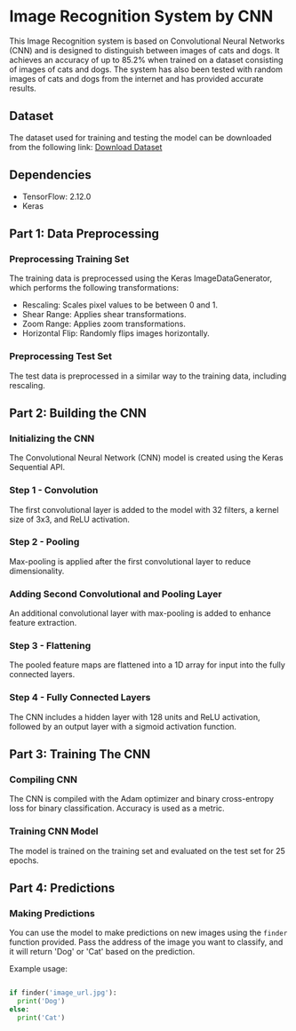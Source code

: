 # Image Recognition System by CNN

This Image Recognition system is based on Convolutional Neural Networks (CNN) and is designed to distinguish between images of cats and dogs. It achieves an accuracy of up to 85.2% when trained on a dataset consisting of images of cats and dogs. The system has also been tested with random images of cats and dogs from the internet and has provided accurate results.

## Dataset
The dataset used for training and testing the model can be downloaded from the following link:
[Download Dataset](https://drive.google.com/file/d/13f0229odj0eBzXMj87H7_EE6dMZcpRQJ/view?usp=sharing)

## Dependencies
- TensorFlow: 2.12.0
- Keras

## Part 1: Data Preprocessing

### Preprocessing Training Set
The training data is preprocessed using the Keras ImageDataGenerator, which performs the following transformations:
- Rescaling: Scales pixel values to be between 0 and 1.
- Shear Range: Applies shear transformations.
- Zoom Range: Applies zoom transformations.
- Horizontal Flip: Randomly flips images horizontally.

### Preprocessing Test Set
The test data is preprocessed in a similar way to the training data, including rescaling.

## Part 2: Building the CNN

### Initializing the CNN
The Convolutional Neural Network (CNN) model is created using the Keras Sequential API.

### Step 1 - Convolution
The first convolutional layer is added to the model with 32 filters, a kernel size of 3x3, and ReLU activation.

### Step 2 - Pooling
Max-pooling is applied after the first convolutional layer to reduce dimensionality.

### Adding Second Convolutional and Pooling Layer
An additional convolutional layer with max-pooling is added to enhance feature extraction.

### Step 3 - Flattening
The pooled feature maps are flattened into a 1D array for input into the fully connected layers.

### Step 4 - Fully Connected Layers
The CNN includes a hidden layer with 128 units and ReLU activation, followed by an output layer with a sigmoid activation function.

## Part 3: Training The CNN

### Compiling CNN
The CNN is compiled with the Adam optimizer and binary cross-entropy loss for binary classification. Accuracy is used as a metric.

### Training CNN Model
The model is trained on the training set and evaluated on the test set for 25 epochs.

## Part 4: Predictions

### Making Predictions
You can use the model to make predictions on new images using the `finder` function provided. Pass the address of the image you want to classify, and it will return 'Dog' or 'Cat' based on the prediction.

Example usage:
```python

if finder('image_url.jpg'):
  print('Dog')
else:
  print('Cat')
```

